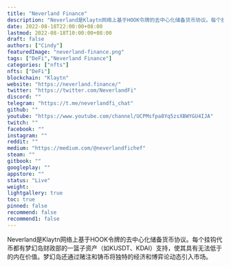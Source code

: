 ```yaml
---
title: "Neverland Finance"
description: "Neverland是Klaytn网络上基于HOOK令牌的去中心化储备货币协议。每个挂钩代币都有梦幻岛财政部的一篮子资产（如KUSDT、KDAI）支持，使其具有无法低于的内在价值。梦幻岛还通过赌注和铸币将独特的经济和博弈论动态引入市场。"
date: 2022-08-18T22:00:00+08:00
lastmod: 2022-08-18T10:00:00+08:00
draft: false
authors: ["Cindy"]
featuredImage: "neverland-finance.png"
tags: ["DeFi","Neverland Finance"]
categories: ["nfts"]
nfts: ["DeFi"]
blockchain: "Klaytn"
website: "https://neverland.finance/"
twitter: "https://twitter.com/NeverlandFi"
discord: ""
telegram: "https://t.me/neverlandfi_chat"
github: ""
youtube: "https://www.youtube.com/channel/UCPMsfpa8Yq5zsXBWYGU4IJA"
twitch: ""
facebook: ""
instagram: ""
reddit: ""
medium: "https://medium.com/@neverlandfichef"
steam: ""
gitbook: ""
googleplay: ""
appstore: ""
status: "Live"
weight: 
lightgallery: true
toc: true
pinned: false
recommend: false
recommend1: false
---
```

Neverland是Klaytn网络上基于HOOK令牌的去中心化储备货币协议。每个挂钩代币都有梦幻岛财政部的一篮子资产（如KUSDT、KDAI）支持，使其具有无法低于的内在价值。梦幻岛还通过赌注和铸币将独特的经济和博弈论动态引入市场。